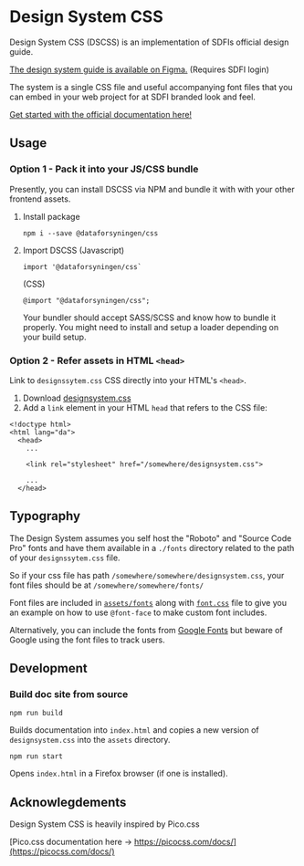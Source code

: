 # Design System CSS

Design System CSS (DSCSS) is an implementation of SDFIs official design guide.

[The design system guide is available on Figma.](https://www.figma.com/file/G9g2vp2MOcejoPB3d1xJvU/Dataforsyningen-Design-System)
(Requires SDFI login)

The system is a single CSS file and useful accompanying font files that you can embed in your web project for at SDFI branded look and feel.

[Get started with the official documentation here!](https://sdfidk.github.io/design-system-css/)

## Usage

### Option 1 - Pack it into your JS/CSS bundle

Presently, you can install DSCSS via NPM and bundle it with with your other frontend assets.

1. Install package
   ```
   npm i --save @dataforsyningen/css
   ```
2. Import DSCSS
   (Javascript)
   ```
   import '@dataforsyningen/css`
   ```
   (CSS)
   ```
   @import "@dataforsyningen/css";
   ```
   Your bundler should accept SASS/SCSS and know how to bundle it properly. 
   You might need to install and setup a loader depending on your build setup.

### Option 2 - Refer assets in HTML `<head>`

Link to `designssytem.css` CSS directly into your HTML's `<head>`.

1. Download [designsystem.css](https://github.com/SDFIdk/design-system-css/blob/main/assets/designsystem.css)
2. Add a `link` element in your HTML `head` that refers to the CSS file:

```
<!doctype html>
<html lang="da">
  <head>
    ...

    <link rel="stylesheet" href="/somewhere/designsystem.css">

    ...
  </head>
```

## Typography

The Design System assumes you self host the "Roboto" and "Source Code Pro" fonts and have them available in a `./fonts` directory related to the path of your `designssytem.css` file.

So if your css file has path `/somewhere/somewhere/designsystem.css`, your font files should be at `/somewhere/somewhere/fonts/`

Font files are included in [`assets/fonts`](./assets/fonts) along with [`font.css`](./assets/fonts/font.css) file to give you an example on how to use `@font-face` to make custom font includes.

Alternatively, you can include the fonts from [Google Fonts](https://fonts.google.com/) but beware of Google using the font files to track users.

## Development

### Build doc site from source

```
npm run build
```
Builds documentation into `index.html` and copies a new version of `designsystem.css` into the `assets` directory.

```
npm run start
```
Opens `index.html` in a Firefox browser (if one is installed).


## Acknowlegdements

Design System CSS is heavily inspired by Pico.css

[Pico.css documentation here -> https://picocss.com/docs/](https://picocss.com/docs/)
